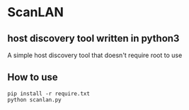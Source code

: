 # ScanLAN
## host discovery tool written in python3

A simple host discovery tool that doesn't
require root to use

## How to use
```
pip install -r require.txt
python scanlan.py
```

